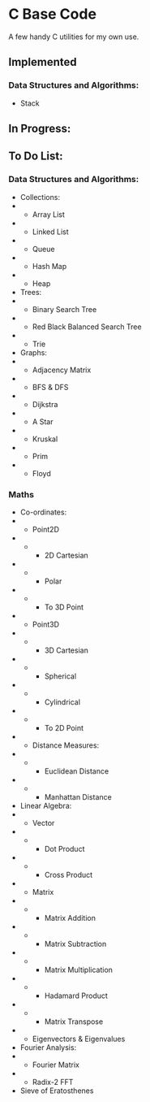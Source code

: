 # C Base Code

A few handy C utilities for my own use.

## Implemented

### Data Structures and Algorithms:
- Stack

## In Progress:

## To Do List:

### Data Structures and Algorithms:
- Collections:
- - Array List
- - Linked List
- - Queue
- - Hash Map
- - Heap
- Trees:
- - Binary Search Tree
- - Red Black Balanced Search Tree
- - Trie
- Graphs:
- - Adjacency Matrix
- - BFS & DFS
- - Dijkstra
- - A Star
- - Kruskal
- - Prim
- - Floyd

### Maths
- Co-ordinates:
- - Point2D
- - - 2D Cartesian
- - - Polar
- - - To 3D Point
- - Point3D
- - - 3D Cartesian
- - - Spherical
- - - Cylindrical
- - - To 2D Point
- - Distance Measures:
- - - Euclidean Distance
- - - Manhattan Distance
- Linear Algebra:
- - Vector
- - - Dot Product
- - - Cross Product
- - Matrix
- - - Matrix Addition 
- - - Matrix Subtraction
- - - Matrix Multiplication
- - - Hadamard Product
- - - Matrix Transpose
- - Eigenvectors & Eigenvalues
- Fourier Analysis:
- - Fourier Matrix
- - Radix-2 FFT
- Sieve of Eratosthenes
